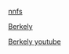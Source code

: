 [nnfs](https://www.youtube.com/watch?v=Wo5dMEP_BbI&list=PLQVvvaa0QuDcjD5BAw2DxE6OF2tius3V3)

[Berkely](https://ml-berkeley.notion.site/Modern-Computer-Vision-and-Deep-Learning-CS-198-126-0e28ffea0c4140f28399dd823c527bec)

[Berkely youtube](https://www.youtube.com/watch?v=687zEGODmHA)
